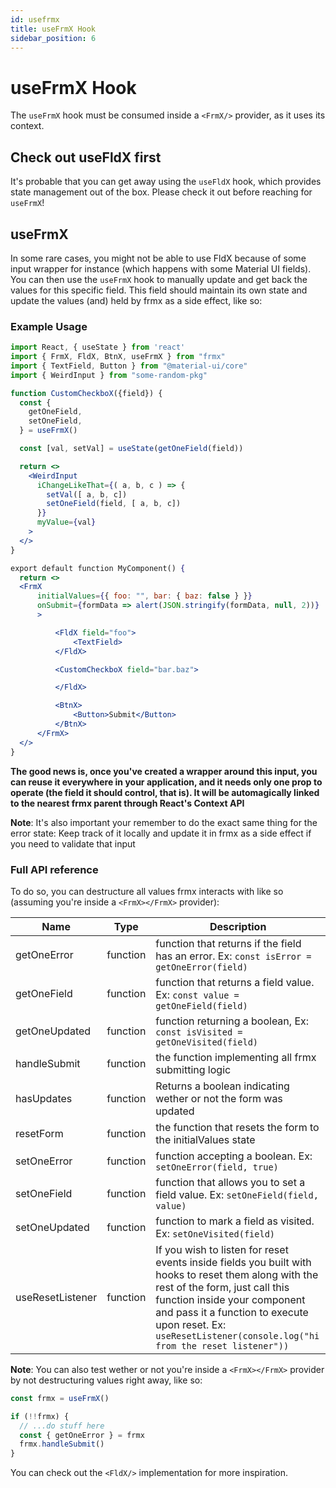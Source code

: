 ```yaml
---
id: usefrmx
title: useFrmX Hook
sidebar_position: 6
---
```


# useFrmX Hook

The `useFrmX` hook must be consumed inside a `<FrmX/>` provider, as it uses its context.

## Check out useFldX first

It's probable that you can get away using the `useFldX` hook, which provides state management out of the box. Please check it out before reaching for `useFrmX`!

## useFrmX

In some rare cases, you might not be able to use FldX because of some input wrapper for instance (which happens with some Material UI fields). You can then use the `useFrmX` hook to manually update and get back the values for this specific field. This field should maintain its own state and update the values (and) held by frmx as a side effect, like so:

### Example Usage

```jsx
import React, { useState } from 'react'
import { FrmX, FldX, BtnX, useFrmX } from "frmx"
import { TextField, Button } from "@material-ui/core"
import { WeirdInput } from "some-random-pkg"

function CustomCheckboX({field}) {
  const {
    getOneField,
    setOneField,
  } = useFrmX()

  const [val, setVal] = useState(getOneField(field))

  return <>
    <WeirdInput
      iChangeLikeThat={( a, b, c ) => {
        setVal([ a, b, c])
        setOneField(field, [ a, b, c])
      }}
      myValue={val}
    >
  </>
}

export default function MyComponent() {
  return <>
  <FrmX
      initialValues={{ foo: "", bar: { baz: false } }}
      onSubmit={formData => alert(JSON.stringify(formData, null, 2))}
      >

          <FldX field="foo">
              <TextField>
          </FldX>

          <CustomCheckboX field="bar.baz">

          </FldX>

          <BtnX>
              <Button>Submit</Button>
          </BtnX>
      </FrmX>
  </>
}
```

**The good news is, once you've created a wrapper around this input, you can reuse it everywhere in your application, and it needs only one prop to operate (the field it should control, that is). It will be automagically linked to the nearest frmx parent through React's Context API**

**Note**: It's also important your remember to do the exact same thing for the error state: Keep track of it locally and update it in frmx as a side effect if you need to validate that input

### Full API reference

To do so, you can destructure all values frmx interacts with like so (assuming you're inside a `<FrmX></FrmX>` provider):

| Name                    | Type           |    Description |
|----------               | -------------  |  ------------- |
| getOneError | function | function that returns if the field has an error. Ex: `const isError = getOneError(field)` |
| getOneField | function | function that returns a field value. Ex: `const value = getOneField(field)` |
| getOneUpdated | function | function returning a boolean, Ex: `const isVisited = getOneVisited(field)` |
| handleSubmit | function | the function implementing all frmx submitting logic |
| hasUpdates | function |  Returns a boolean indicating wether or not the form was updated |
| resetForm | function | the function that resets the form to the initialValues state |
| setOneError | function | function accepting a boolean. Ex: `setOneError(field, true)` |
| setOneField | function | function that allows you to set a field value. Ex: `setOneField(field, value)` |
| setOneUpdated | function | function to mark a field as visited. Ex: `setOneVisited(field)` |
| useResetListener | function | If you wish to listen for reset events inside fields you built with hooks to reset them along with the rest of the form, just call this function inside your component and pass it a function to execute upon reset. Ex: `useResetListener(console.log("hi from the reset listener"))` |

**Note**: You can also test wether or not you're inside a `<FrmX></FrmX>` provider by not destructuring values right away, like so:

```js
const frmx = useFrmX()

if (!!frmx) {
  // ...do stuff here
  const { getOneError } = frmx
  frmx.handleSubmit()
}
```

You can check out the `<FldX/>` implementation for more inspiration.
